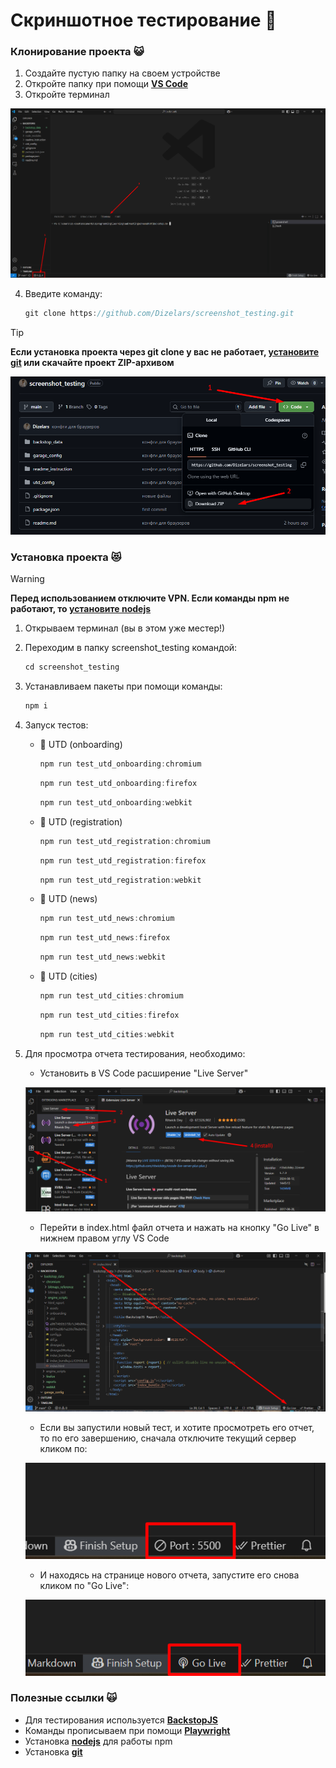 # Скриншотное тестирование :metal:

### Клонирование проекта :smiley_cat:

1. Создайте пустую папку на своем устройстве
2. Откройте папку при помощи **[VS Code](https://code.visualstudio.com)**
3. Откройте терминал

![Откройте терминал](/readme_instruction/terminal.png "Откройте терминал")

4. Введите команду:

    ```javascript
    git clone https://github.com/Dizelars/screenshot_testing.git
    ```

> [!TIP]
> **Если установка проекта через git clone у вас не работает, [установите git](https://git-scm.com/downloads) или скачайте проект ZIP-архивом**

![Скачать ZIP-архив](/readme_instruction/github_zip.png "ZIP-архив")

### Установка проекта :heart_eyes_cat:

> [!WARNING]
> **Перед использованием отключите VPN. Если команды npm не работают, то [установите nodejs](https://nodejs.org/en/download)**

1. Открываем терминал (вы в этом уже местер!)

2. Переходим в папку screenshot_testing командой:
    ```javascript
    cd screenshot_testing
    ```

3. Устанавливаем пакеты при помощи команды:
    ```javascript
    npm i
    ``` 
4. Запуск тестов:
    - :purple_heart: UTD (onboarding)

        ```javascript
        npm run test_utd_onboarding:chromium
        ```
        ```javascript
        npm run test_utd_onboarding:firefox
        ```
        ```javascript
        npm run test_utd_onboarding:webkit
        ```
    - :purple_heart: UTD (registration)

        ```javascript
        npm run test_utd_registration:chromium
        ```
        ```javascript
        npm run test_utd_registration:firefox
        ```
        ```javascript
        npm run test_utd_registration:webkit
        ```
    - :purple_heart: UTD (news)

        ```javascript
        npm run test_utd_news:chromium
        ```
        ```javascript
        npm run test_utd_news:firefox
        ```
        ```javascript
        npm run test_utd_news:webkit
        ```
    - :purple_heart: UTD (cities)

        ```javascript
        npm run test_utd_cities:chromium
        ```
        ```javascript
        npm run test_utd_cities:firefox
        ```
        ```javascript
        npm run test_utd_cities:webkit
        ```

5. Для просмотра отчета тестирования, необходимо:
    - Установить в VS Code расширение "Live Server"

    ![Установка Live Server](/readme_instruction/live_server.png "Live Server")

    - Перейти в index.html файл отчета и нажать на кнопку "Go Live" в нижнем правом углу VS Code
    
    ![Отчет Go Live](/readme_instruction/go_live.png "Go Live")

    - Если вы запустили новый тест, и хотите просмотреть его отчет, то по его завершению, сначала отключите текущий сервер кликом по:

    ![Отключить сервер](/readme_instruction/server_off.png "Отключить сервер")

    - И находясь на странице нового отчета, запустите его снова кликом по "Go Live":

    ![Включить сервер](/readme_instruction/server_on.png "Включить сервер")

### Полезные ссылки :scream_cat:

- Для тестирования используется **[BackstopJS](https://github.com/garris/BackstopJS)**
- Команды прописываем при помощи **[Playwright](https://playwright.dev)**
- Установка **[nodejs](https://nodejs.org/en/download)** для работы npm
- Установка **[git](https://git-scm.com/downloads)**